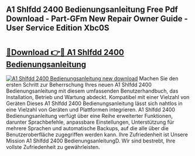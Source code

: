 ## A1 Shlfdd 2400 Bedienungsanleitung Free Pdf Download - Part-GFm New Repair Owner Guide - User Service Edition Xbc0S

# <h2><a href="http://df4qw0.blite.top/?on=A1+Shlfdd+2400+Bedienungsanleitung">🔗Download 👉🔴 A1 Shlfdd 2400 Bedienungsanleitung</a></h2>

[![A1 Shlfdd 2400 Bedienungsanleitung new download](https://i.imgur.com/lujVjoI.png)](http://df4qw0.blite.top/?on=A1+Shlfdd+2400+Bedienungsanleitung)
Machen Sie den ersten Schritt zur Beherrschung Ihres neuen A1 Shlfdd 2400 Bedienungsanleitung mit diesem umfassenden Benutzerhandbuch, das Installation, Betrieb und Wartung abdeckt. Kompatibel mit einer Vielzahl von Geräten Dieses A1 Shlfdd 2400 Bedienungsanleitung lässt sich nahtlos in eine Vielzahl von Geräten und Plattformen integrieren. A1 Shlfdd 2400 Bedienungsanleitung verfügt über eine Reihe erweiterter Funktionen, darunter Sprachbefehle, anpassbare Einstellungen, Unterstützung für mehrere Sprachen und automatische Backups, auf die alle über die Benutzeroberfläche zugegriffen werden kann. Ihre Zufriedenheit ist Unsere Mission A1 Shlfdd 2400 BedienungsanleitungD. Wir sind bestrebt, Ihre vollste Zufriedenheit zu gewährleisten.
